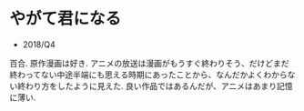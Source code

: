 # やがて君になる

- 2018/Q4

百合.
原作漫画は好き.
アニメの放送は漫画がもうすぐ終わりそう、だけどまだ終わってない中途半端にも思える時期にあったことから、なんだかよくわからない終わり方をしたように見えた.
良い作品ではあるんだが、アニメはあまり記憶に薄い.
